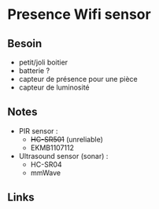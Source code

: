 # Presence Wifi sensor

## Besoin

- petit/joli boitier
- batterie ?
- capteur de présence pour une pièce
- capteur de luminosité 

## Notes

- PIR sensor :
  - ~~HC-SR501~~ (unreliable)
  - EKMB1107112
- Ultrasound sensor (sonar) :
  - HC-SR04
  - mmWave

## Links
